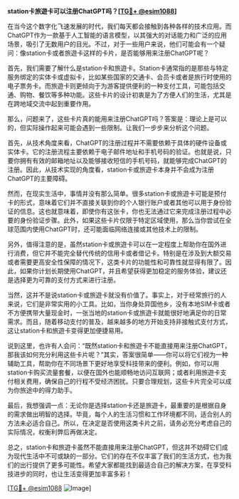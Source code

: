 **station卡旅遊卡可以注册ChatGPT吗？[[TG💪+ @esim1088](https://t.me/s/esim1088)]**

在当今这个数字化飞速发展的时代，我们每天都会接触到各种各样的技术应用。而ChatGPT作为一款基于人工智能的语言模型，以其强大的对话能力和广泛的应用场景，吸引了无数用户的目光。不过，对于一些用户来说，他们可能会有一个疑问：像station卡或者旅遊卡这样的卡片，是否能够用来注册ChatGPT呢？

首先，我们需要了解什么是station卡和旅遊卡。Station卡通常指的是那些与特定服务绑定的实体卡或虚拟卡，比如某些国家的交通卡、会员卡或者是旅行时使用的电子票务卡。而旅遊卡则更倾向于为游客提供便利的一种支付工具，可能包括交通、购物、餐饮等多种功能。这些卡片的设计初衷是为了方便人们的生活，尤其是在跨地域交流中起到重要作用。

那么，问题来了，这些卡片真的能用来注册ChatGPT吗？答案是：理论上是可以的，但实际操作起来可能会遇到一些限制。让我们一步步来分析这个问题。

首先，从技术角度来看，ChatGPT的注册过程并不需要依赖于具体的硬件设备或实体卡。它的注册流程主要依赖于电子邮件地址和手机号码的验证。也就是说，只要你拥有有效的邮箱地址以及能够接收短信的手机号码，就能够完成ChatGPT的注册。因此，从技术实现的角度看，station卡或旅遊卡本身并不会成为注册ChatGPT的主要障碍。

然而，在现实生活中，事情并没有那么简单。很多station卡或旅遊卡可能是预付卡的形式，意味着它们并不直接关联到你的个人银行账户或者其他可以用于身份验证的信息。这也就意味着，即使你有这张卡，你也无法通过它来完成注册过程中必要的身份验证步骤。此外，如果这些卡片仅限于特定区域使用，那么当你尝试在全球范围内使用ChatGPT时，还可能面临网络连接或其他技术上的限制。

另外，值得注意的是，虽然station卡或旅遊卡可以在一定程度上帮助你在国外进行消费，但它并不能完全替代传统的信用卡或者借记卡。特别是在涉及到大额交易或者需要更高安全性保障的情况下，这类卡片的功能性和可靠性就显得有限了。因此，如果你计划长期使用ChatGPT，并且希望获得更加稳定的服务体验，建议还是选择更为可靠的支付方式来进行注册。

当然，这并不是说station卡或旅遊卡就没有价值了。事实上，对于经常旅行的人来说，它们是非常实用的小工具。比如，当你身处异国他乡，没有本地SIM卡或者不方便携带大量现金时，一张当地的station卡或旅遊卡就能很好地满足你的日常需求。而且，随着移动支付的普及，越来越多的地方开始支持非接触式支付方式，这让station卡和旅遊卡变得更加便捷易用。

说到这里，也许有人会问：“既然station卡和旅遊卡不能直接用来注册ChatGPT，那我该如何充分利用这些卡片呢？”其实，答案很简单——你可以将它们视为一种辅助工具，帮助你在不同场景下更好地享受科技带来的便利。例如，你可以用station卡购买流量套餐，以便在国外也能顺畅地访问互联网；或者利用旅遊卡支付相关费用，确保自己的行程不受经济困扰。只要合理规划，这些卡片完全可以成为你旅途中的得力助手。

最后，我想强调一点：无论你是选择station卡还是旅遊卡，最重要的是根据自身的需求做出明智的选择。毕竟，每个人的生活习惯和工作环境都不同，适合别人的方法未必适合自己。所以，在决定是否使用这类卡片之前，请务必充分考虑自己的实际情况，权衡利弊后再做决定。

总之，station卡和旅遊卡虽然不能直接用来注册ChatGPT，但这并不妨碍它们成为现代生活中不可或缺的一部分。它们的存在不仅丰富了我们的生活方式，也为我们的出行提供了更多可能性。希望大家都能找到最适合自己的解决方案，在享受科技进步的同时，也让生活变得更加丰富多彩！

[[TG💪+ @esim1088](https://t.me/s/esim1088) ![Image](https://i.postimg.cc/4NQfJmqS/Snipaste-2025-05-13-00-14-12.png)]